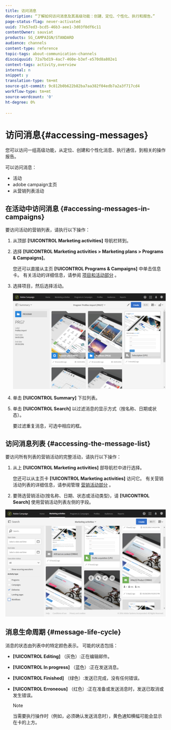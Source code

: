 ```yaml
---
title: 访问消息
description: “了解如何访问消息及其高级功能：创建、定位、个性化、执行和报告。”
page-status-flag: never-activated
uuid: 77e57ed3-bcd5-46b3-aee1-3d03f0df6c11
contentOwner: sauviat
products: SG_CAMPAIGN/STANDARD
audience: channels
content-type: reference
topic-tags: about-communication-channels
discoiquuid: 72a7bd19-4ac7-460e-b3ef-e570d8a802e1
context-tags: activity,overview
internal: n
snippet: y
translation-type: tm+mt
source-git-commit: 9c812b0b622b82ba7aa382f04edb7a2a3f717cd4
workflow-type: tm+mt
source-wordcount: '0'
ht-degree: 0%

---
```



# 访问消息{#accessing-messages}

您可以访问一组高级功能，从定位、创建和个性化消息、执行通信，到相关的操作报告。

可以访问消息：

* 活动
* adobe campaign主页
* 从营销列表活动

## 在活动中访问消息 {#accessing-messages-in-campaigns}

要访问活动的营销列表，请执行以下操作：

1. 从顶部 **[!UICONTROL Marketing activities]** 导航栏转到。
1. 选择 **[!UICONTROL Marketing activities > Marketing plans > Programs & Campaigns]**。

   您还可以直接从主页 **[!UICONTROL Programs & Campaigns]** 中单击信息卡。 有关活动的详细信息，请参阅 [项目和活动部分](../../start/using/programs-and-campaigns.md) 。

1. 选择项目，然后选择活动。

   ![](assets/delivery_list_1.png)

1. 单击 **[!UICONTROL Summary]** 下拉列表。
1. 单击 **[!UICONTROL Search]** 以过滤消息的显示方式（按名称、日期或状态）。

   要过滤重复消息，可选中相应的框。

## 访问消息列表 {#accessing-the-message-list}

要访问所有列表的营销活动的完整活动，请执行以下操作：

1. 从上 **[!UICONTROL Marketing activities]** 部导航栏中进行选择。

   您还可以从主页卡 **[!UICONTROL Marketing activities]** 访问它。 有关营销活动列表的详细信息，请参阅管理 [营销活动部分](../../start/using/marketing-activities.md#creating-a-marketing-activity) 。

1. 要筛选营销活动(按名称、日期、状态或活动类型)，请 **[!UICONTROL Search]** 使用营销活动列表左侧的字段。

![](assets/delivery_list_2.png)

## 消息生命周期 {#message-life-cycle}

消息的状态由列表中的特定颜色表示。 可能的状态包括：

* **[!UICONTROL Editing]** （灰色）:正在编辑邮件。
* **[!UICONTROL In progress]** （蓝色）:正在发送消息。
* **[!UICONTROL Finished]** （绿色）:发送已完成，没有任何错误。
* **[!UICONTROL Erroneous]** （红色）:正在准备或发送消息时，发送已取消或发生错误。

   >[!NOTE]
   >
   >当需要执行操作时（例如，必须确认发送消息时），黄色通知横幅可能会显示在卡的上方。
